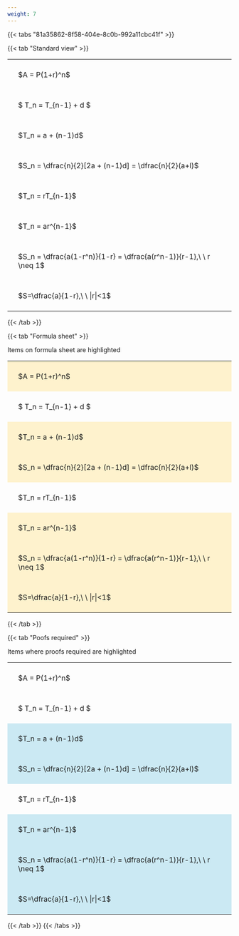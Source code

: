 ```yaml
---
weight: 7
---
```


{{< tabs "81a35862-8f58-404e-8c0b-992a11cbc41f" >}}

{{< tab "Standard view" >}}

<style type="text/css">
#T_b4f20 th.col_heading {
  text-align: left;
  font-size: 1em;
}
#T_b4f20 td {
  text-align: left;
  font-size: 1em;
  padding: 1.5em;
}
</style>
<table id="T_b4f20">
  <thead>
  </thead>
  <tbody>
    <tr>
      <td id="T_b4f20_row0_col0" class="data row0 col0" >$A = P(1+r)^n$</td>
    </tr>
    <tr>
      <td id="T_b4f20_row1_col0" class="data row1 col0" >$ T_n = T_{n-1} + d $</td>
    </tr>
    <tr>
      <td id="T_b4f20_row2_col0" class="data row2 col0" >$T_n = a + (n-1)d$</td>
    </tr>
    <tr>
      <td id="T_b4f20_row3_col0" class="data row3 col0" >$S_n = \dfrac{n}{2}[2a + (n-1)d] = \dfrac{n}{2}(a+l)$</td>
    </tr>
    <tr>
      <td id="T_b4f20_row4_col0" class="data row4 col0" >$T_n = rT_{n-1}$</td>
    </tr>
    <tr>
      <td id="T_b4f20_row5_col0" class="data row5 col0" >$T_n = ar^{n-1}$</td>
    </tr>
    <tr>
      <td id="T_b4f20_row6_col0" class="data row6 col0" >$S_n = \dfrac{a(1-r^n)}{1-r} = \dfrac{a(r^n-1)}{r-1},\ \  r \neq 1$</td>
    </tr>
    <tr>
      <td id="T_b4f20_row7_col0" class="data row7 col0" >$S=\dfrac{a}{1-r},\ \ |r|<1$</td>
    </tr>
  </tbody>
</table>
{{< /tab >}}

{{< tab "Formula sheet" >}}

Items on formula sheet are highlighted 
<br>
<style type="text/css">
#T_85843 th.col_heading {
  text-align: left;
  font-size: 1em;
}
#T_85843 td {
  text-align: left;
  font-size: 1em;
  padding: 1.5em;
}
#T_85843_row0_col0, #T_85843_row2_col0, #T_85843_row3_col0, #T_85843_row5_col0, #T_85843_row6_col0, #T_85843_row7_col0 {
  background-color: rgba(255,194,10, 0.2);
}
#T_85843_row1_col0, #T_85843_row4_col0 {
  background-color: rgba(0,0,0,0);
}
</style>
<table id="T_85843">
  <thead>
  </thead>
  <tbody>
    <tr>
      <td id="T_85843_row0_col0" class="data row0 col0" >$A = P(1+r)^n$</td>
    </tr>
    <tr>
      <td id="T_85843_row1_col0" class="data row1 col0" >$ T_n = T_{n-1} + d $</td>
    </tr>
    <tr>
      <td id="T_85843_row2_col0" class="data row2 col0" >$T_n = a + (n-1)d$</td>
    </tr>
    <tr>
      <td id="T_85843_row3_col0" class="data row3 col0" >$S_n = \dfrac{n}{2}[2a + (n-1)d] = \dfrac{n}{2}(a+l)$</td>
    </tr>
    <tr>
      <td id="T_85843_row4_col0" class="data row4 col0" >$T_n = rT_{n-1}$</td>
    </tr>
    <tr>
      <td id="T_85843_row5_col0" class="data row5 col0" >$T_n = ar^{n-1}$</td>
    </tr>
    <tr>
      <td id="T_85843_row6_col0" class="data row6 col0" >$S_n = \dfrac{a(1-r^n)}{1-r} = \dfrac{a(r^n-1)}{r-1},\ \  r \neq 1$</td>
    </tr>
    <tr>
      <td id="T_85843_row7_col0" class="data row7 col0" >$S=\dfrac{a}{1-r},\ \ |r|<1$</td>
    </tr>
  </tbody>
</table>
{{< /tab >}}

{{< tab "Poofs required" >}}

Items where proofs required are highlighted 
<br>
<style type="text/css">
#T_44b15 th.col_heading {
  text-align: left;
  font-size: 1em;
}
#T_44b15 td {
  text-align: left;
  font-size: 1em;
  padding: 1.5em;
}
#T_44b15_row0_col0, #T_44b15_row1_col0, #T_44b15_row4_col0 {
  background-color: rgba(0,0,0,0);
}
#T_44b15_row2_col0, #T_44b15_row3_col0, #T_44b15_row5_col0, #T_44b15_row6_col0, #T_44b15_row7_col0 {
  background-color: rgba(0,150,200, 0.2);
}
</style>
<table id="T_44b15">
  <thead>
  </thead>
  <tbody>
    <tr>
      <td id="T_44b15_row0_col0" class="data row0 col0" >$A = P(1+r)^n$</td>
    </tr>
    <tr>
      <td id="T_44b15_row1_col0" class="data row1 col0" >$ T_n = T_{n-1} + d $</td>
    </tr>
    <tr>
      <td id="T_44b15_row2_col0" class="data row2 col0" >$T_n = a + (n-1)d$</td>
    </tr>
    <tr>
      <td id="T_44b15_row3_col0" class="data row3 col0" >$S_n = \dfrac{n}{2}[2a + (n-1)d] = \dfrac{n}{2}(a+l)$</td>
    </tr>
    <tr>
      <td id="T_44b15_row4_col0" class="data row4 col0" >$T_n = rT_{n-1}$</td>
    </tr>
    <tr>
      <td id="T_44b15_row5_col0" class="data row5 col0" >$T_n = ar^{n-1}$</td>
    </tr>
    <tr>
      <td id="T_44b15_row6_col0" class="data row6 col0" >$S_n = \dfrac{a(1-r^n)}{1-r} = \dfrac{a(r^n-1)}{r-1},\ \  r \neq 1$</td>
    </tr>
    <tr>
      <td id="T_44b15_row7_col0" class="data row7 col0" >$S=\dfrac{a}{1-r},\ \ |r|<1$</td>
    </tr>
  </tbody>
</table>
{{< /tab >}}
{{< /tabs >}}